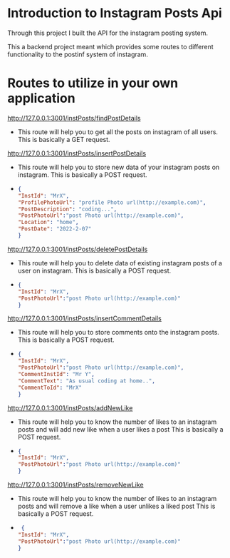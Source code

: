 # Introduction to Instagram Posts Api
Through this project I built the API for the instagram posting system. 

This a backend project meant which provides some routes to different functionality to the postinf system of instagram.

# Routes to utilize in your own application
http://127.0.0.1:3001/instPosts/findPostDetails

- This route will help you to get all the posts on instagram of all users. This is basically a GET request.

http://127.0.0.1:3001/instPosts/insertPostDetails

- This route will help you to store new data of your instagram posts on instagram. This is basically a POST request.
- ``` JSON
  {
  "InstId": "MrX",
  "ProfilePhotoUrl": "profile Photo url(http://example.com)",
  "PostDescription": "coding...",
  "PostPhotoUrl":"post Photo url(http://example.com)",
  "Location": "home",
  "PostDate": "2022-2-07"
  }
  ```

http://127.0.0.1:3001/instPosts/deletePostDetails

- This route will help you to delete data of existing instagram posts of a user on instagram. This is basically a POST request.
- ``` JSON
  {
  "InstId": "MrX",
  "PostPhotoUrl":"post Photo url(http://example.com)"
  }
  ```
  
http://127.0.0.1:3001/instPosts/insertCommentDetails

- This route will help you to store comments onto the instagram posts. This is basically a POST request.    
- ``` JSON
  {
  "InstId": "MrX",
  "PostPhotoUrl":"post Photo url(http://example.com)",
  "CommentInstId": "Mr Y",
  "CommentText": "As usual coding at home..",
  "CommentToId": "MrX"
  }
  ```

http://127.0.0.1:3001/instPosts/addNewLike

- This route will help you to know the number of likes to an instagram posts and will add new like when a user likes a post This is basically a POST request. 
- ``` JSON
  {
  "InstId": "MrX",
  "PostPhotoUrl":"post Photo url(http://example.com)"
  }
  ```

http://127.0.0.1:3001/instPosts/removeNewLike

- This route will help you to know the number of likes to an instagram posts and will remove a like when a user unlikes a liked post This is basically a POST request.
- ``` JSON
   {
  "InstId": "MrX",
  "PostPhotoUrl":"post Photo url(http://example.com)"
  }
  ```